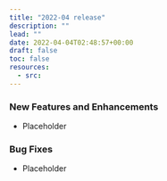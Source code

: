 ```yaml
---
title: "2022-04 release"
description: ""
lead: ""
date: 2022-04-04T02:48:57+00:00
draft: false
toc: false
resources:
  - src:
---
```


### New Features and Enhancements

- Placeholder

### Bug Fixes

- Placeholder
